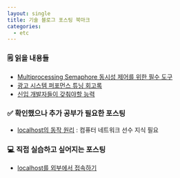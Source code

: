 ```yaml
---
layout: single
title: 기술 블로그 포스팅 북마크
categories:
  - etc
---
```

### 🗒️ 읽을 내용들 
* [Multiprocessing Semaphore 동시성 제어를 위한 필수 도구](https://techchallengearena.substack.com/p/locking-deep-dive-1?trk=feed_main-feed-card_feed-article-content)
* [광고 시스템 퍼포먼스 튜닝 회고록](https://techblog.yogiyo.co.kr/%EA%B4%91%EA%B3%A0-%EC%8B%9C%EC%8A%A4%ED%85%9C-%ED%8D%BC%ED%8F%AC%EB%A8%BC%EC%8A%A4-%ED%8A%9C%EB%8B%9D-%ED%9A%8C%EA%B3%A0%EB%A1%9D-a658e40842d6)
* [신입 개발자들이 갖춰야할 능력](https://youngban.tistory.com/5)
  
  
### ✅ 확인했으나 추가 공부가 필요한 포스팅
* [localhost의 동작 원리](https://velog.io/@480/localhost-%EC%9D%98-%EB%8F%99%EC%9E%91-%EC%9B%90%EB%A6%AC) : 컴퓨터 네트워크 선수 지식 필요
  

### 💻 직접 실습하고 싶어지는 포스팅
* [localhost를 외부에서 접속하기](https://velog.io/@480/localhost-%EB%A5%BC-%EC%99%B8%EB%B6%80%EC%97%90%EC%84%9C-%EC%A0%91%EC%86%8D%ED%95%98%EA%B8%B0?trk=feed_main-feed-card_feed-article-content)
